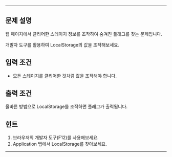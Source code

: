 ---

## 문제 설명
웹 페이지에서 클리어한 스테이지 정보를 조작하여 숨겨진 플래그를 찾는 문제입니다.

개발자 도구를 활용하여 LocalStorage의 값을 조작해보세요.

## 입력 조건
- 모든 스테이지를 클리어한 것처럼 값을 조작해야 합니다.

## 출력 조건
올바른 방법으로 LocalStorage를 조작하면 플래그가 출력됩니다.

## 힌트
1. 브라우저의 개발자 도구(F12)를 사용해보세요.
2. Application 탭에서 LocalStorage를 찾아보세요.

---